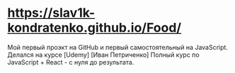 # https://slav1k-kondratenko.github.io/Food/
Мой первый проэкт на GitHub и первый самостоятельный на JavaScript.
Делался на курсе [Udemy] [Иван Петриченко] Полный курс по JavaScript + React - с нуля до результата.
